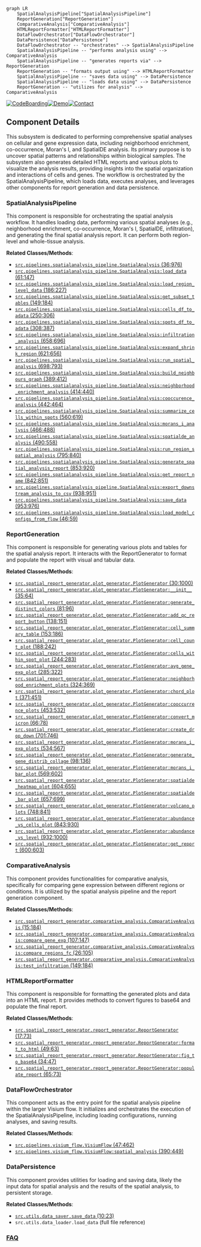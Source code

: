 ```mermaid
graph LR
    SpatialAnalysisPipeline["SpatialAnalysisPipeline"]
    ReportGeneration["ReportGeneration"]
    ComparativeAnalysis["ComparativeAnalysis"]
    HTMLReportFormatter["HTMLReportFormatter"]
    DataFlowOrchestrator["DataFlowOrchestrator"]
    DataPersistence["DataPersistence"]
    DataFlowOrchestrator -- "orchestrates" --> SpatialAnalysisPipeline
    SpatialAnalysisPipeline -- "performs analysis using" --> ComparativeAnalysis
    SpatialAnalysisPipeline -- "generates reports via" --> ReportGeneration
    ReportGeneration -- "formats output using" --> HTMLReportFormatter
    SpatialAnalysisPipeline -- "saves data using" --> DataPersistence
    SpatialAnalysisPipeline -- "loads data using" --> DataPersistence
    ReportGeneration -- "utilizes for analysis" --> ComparativeAnalysis
```
[![CodeBoarding](https://img.shields.io/badge/Generated%20by-CodeBoarding-9cf?style=flat-square)](https://github.com/CodeBoarding/GeneratedOnBoardings)[![Demo](https://img.shields.io/badge/Try%20our-Demo-blue?style=flat-square)](https://www.codeboarding.org/demo)[![Contact](https://img.shields.io/badge/Contact%20us%20-%20contact@codeboarding.org-lightgrey?style=flat-square)](mailto:contact@codeboarding.org)

## Component Details

This subsystem is dedicated to performing comprehensive spatial analyses on cellular and gene expression data, including neighborhood enrichment, co-occurrence, Moran's I, and SpatialDE analysis. Its primary purpose is to uncover spatial patterns and relationships within biological samples. The subsystem also generates detailed HTML reports and various plots to visualize the analysis results, providing insights into the spatial organization and interactions of cells and genes. The workflow is orchestrated by the SpatialAnalysisPipeline, which loads data, executes analyses, and leverages other components for report generation and data persistence.

### SpatialAnalysisPipeline
This component is responsible for orchestrating the spatial analysis workflow. It handles loading data, performing various spatial analyses (e.g., neighborhood enrichment, co-occurrence, Moran's I, SpatialDE, infiltration), and generating the final spatial analysis report. It can perform both region-level and whole-tissue analysis.


**Related Classes/Methods**:

- <a href="https://github.com/Sanofi-Public/spatialone-pipeline/blob/master/src/pipelines/spatialanalysis_pipeline.py#L36-L976" target="_blank" rel="noopener noreferrer">`src.pipelines.spatialanalysis_pipeline.SpatialAnalysis` (36:976)</a>
- <a href="https://github.com/Sanofi-Public/spatialone-pipeline/blob/master/src/pipelines/spatialanalysis_pipeline.py#L61-L147" target="_blank" rel="noopener noreferrer">`src.pipelines.spatialanalysis_pipeline.SpatialAnalysis:load_data` (61:147)</a>
- <a href="https://github.com/Sanofi-Public/spatialone-pipeline/blob/master/src/pipelines/spatialanalysis_pipeline.py#L186-L227" target="_blank" rel="noopener noreferrer">`src.pipelines.spatialanalysis_pipeline.SpatialAnalysis:load_region_level_data` (186:227)</a>
- <a href="https://github.com/Sanofi-Public/spatialone-pipeline/blob/master/src/pipelines/spatialanalysis_pipeline.py#L149-L184" target="_blank" rel="noopener noreferrer">`src.pipelines.spatialanalysis_pipeline.SpatialAnalysis:get_subset_tables` (149:184)</a>
- <a href="https://github.com/Sanofi-Public/spatialone-pipeline/blob/master/src/pipelines/spatialanalysis_pipeline.py#L250-L306" target="_blank" rel="noopener noreferrer">`src.pipelines.spatialanalysis_pipeline.SpatialAnalysis:cells_df_to_adata` (250:306)</a>
- <a href="https://github.com/Sanofi-Public/spatialone-pipeline/blob/master/src/pipelines/spatialanalysis_pipeline.py#L308-L387" target="_blank" rel="noopener noreferrer">`src.pipelines.spatialanalysis_pipeline.SpatialAnalysis:spots_df_to_adata` (308:387)</a>
- <a href="https://github.com/Sanofi-Public/spatialone-pipeline/blob/master/src/pipelines/spatialanalysis_pipeline.py#L658-L696" target="_blank" rel="noopener noreferrer">`src.pipelines.spatialanalysis_pipeline.SpatialAnalysis:infiltration_analysis` (658:696)</a>
- <a href="https://github.com/Sanofi-Public/spatialone-pipeline/blob/master/src/pipelines/spatialanalysis_pipeline.py#L621-L656" target="_blank" rel="noopener noreferrer">`src.pipelines.spatialanalysis_pipeline.SpatialAnalysis:expand_shrink_region` (621:656)</a>
- <a href="https://github.com/Sanofi-Public/spatialone-pipeline/blob/master/src/pipelines/spatialanalysis_pipeline.py#L698-L793" target="_blank" rel="noopener noreferrer">`src.pipelines.spatialanalysis_pipeline.SpatialAnalysis:run_spatial_analysis` (698:793)</a>
- <a href="https://github.com/Sanofi-Public/spatialone-pipeline/blob/master/src/pipelines/spatialanalysis_pipeline.py#L389-L412" target="_blank" rel="noopener noreferrer">`src.pipelines.spatialanalysis_pipeline.SpatialAnalysis:build_neighbours_graph` (389:412)</a>
- <a href="https://github.com/Sanofi-Public/spatialone-pipeline/blob/master/src/pipelines/spatialanalysis_pipeline.py#L414-L440" target="_blank" rel="noopener noreferrer">`src.pipelines.spatialanalysis_pipeline.SpatialAnalysis:neighborhood_enrichment_analysis` (414:440)</a>
- <a href="https://github.com/Sanofi-Public/spatialone-pipeline/blob/master/src/pipelines/spatialanalysis_pipeline.py#L442-L464" target="_blank" rel="noopener noreferrer">`src.pipelines.spatialanalysis_pipeline.SpatialAnalysis:cooccurence_analysis` (442:464)</a>
- <a href="https://github.com/Sanofi-Public/spatialone-pipeline/blob/master/src/pipelines/spatialanalysis_pipeline.py#L560-L619" target="_blank" rel="noopener noreferrer">`src.pipelines.spatialanalysis_pipeline.SpatialAnalysis:summarize_cells_within_spots` (560:619)</a>
- <a href="https://github.com/Sanofi-Public/spatialone-pipeline/blob/master/src/pipelines/spatialanalysis_pipeline.py#L466-L488" target="_blank" rel="noopener noreferrer">`src.pipelines.spatialanalysis_pipeline.SpatialAnalysis:morans_i_analysis` (466:488)</a>
- <a href="https://github.com/Sanofi-Public/spatialone-pipeline/blob/master/src/pipelines/spatialanalysis_pipeline.py#L490-L558" target="_blank" rel="noopener noreferrer">`src.pipelines.spatialanalysis_pipeline.SpatialAnalysis:spatialde_analysis` (490:558)</a>
- <a href="https://github.com/Sanofi-Public/spatialone-pipeline/blob/master/src/pipelines/spatialanalysis_pipeline.py#L795-L840" target="_blank" rel="noopener noreferrer">`src.pipelines.spatialanalysis_pipeline.SpatialAnalysis:run_region_spatial_analysis` (795:840)</a>
- <a href="https://github.com/Sanofi-Public/spatialone-pipeline/blob/master/src/pipelines/spatialanalysis_pipeline.py#L853-L920" target="_blank" rel="noopener noreferrer">`src.pipelines.spatialanalysis_pipeline.SpatialAnalysis:generate_spatial_analysis_report` (853:920)</a>
- <a href="https://github.com/Sanofi-Public/spatialone-pipeline/blob/master/src/pipelines/spatialanalysis_pipeline.py#L842-L851" target="_blank" rel="noopener noreferrer">`src.pipelines.spatialanalysis_pipeline.SpatialAnalysis:get_report_name` (842:851)</a>
- <a href="https://github.com/Sanofi-Public/spatialone-pipeline/blob/master/src/pipelines/spatialanalysis_pipeline.py#L938-L951" target="_blank" rel="noopener noreferrer">`src.pipelines.spatialanalysis_pipeline.SpatialAnalysis:export_downstream_analysis_to_csv` (938:951)</a>
- <a href="https://github.com/Sanofi-Public/spatialone-pipeline/blob/master/src/pipelines/spatialanalysis_pipeline.py#L953-L976" target="_blank" rel="noopener noreferrer">`src.pipelines.spatialanalysis_pipeline.SpatialAnalysis:save_data` (953:976)</a>
- <a href="https://github.com/Sanofi-Public/spatialone-pipeline/blob/master/src/pipelines/spatialanalysis_pipeline.py#L46-L59" target="_blank" rel="noopener noreferrer">`src.pipelines.spatialanalysis_pipeline.SpatialAnalysis:load_model_configs_from_flow` (46:59)</a>


### ReportGeneration
This component is responsible for generating various plots and tables for the spatial analysis report. It interacts with the ReportGenerator to format and populate the report with visual and tabular data.


**Related Classes/Methods**:

- <a href="https://github.com/Sanofi-Public/spatialone-pipeline/blob/master/src/spatial_report_generator/plot_generator.py#L30-L1000" target="_blank" rel="noopener noreferrer">`src.spatial_report_generator.plot_generator.PlotGenerator` (30:1000)</a>
- <a href="https://github.com/Sanofi-Public/spatialone-pipeline/blob/master/src/spatial_report_generator/plot_generator.py#L35-L64" target="_blank" rel="noopener noreferrer">`src.spatial_report_generator.plot_generator.PlotGenerator:__init__` (35:64)</a>
- <a href="https://github.com/Sanofi-Public/spatialone-pipeline/blob/master/src/spatial_report_generator/plot_generator.py#L81-L96" target="_blank" rel="noopener noreferrer">`src.spatial_report_generator.plot_generator.PlotGenerator:generate_distinct_colors` (81:96)</a>
- <a href="https://github.com/Sanofi-Public/spatialone-pipeline/blob/master/src/spatial_report_generator/plot_generator.py#L138-L151" target="_blank" rel="noopener noreferrer">`src.spatial_report_generator.plot_generator.PlotGenerator:add_qc_report_button` (138:151)</a>
- <a href="https://github.com/Sanofi-Public/spatialone-pipeline/blob/master/src/spatial_report_generator/plot_generator.py#L153-L186" target="_blank" rel="noopener noreferrer">`src.spatial_report_generator.plot_generator.PlotGenerator:cell_summary_table` (153:186)</a>
- <a href="https://github.com/Sanofi-Public/spatialone-pipeline/blob/master/src/spatial_report_generator/plot_generator.py#L188-L242" target="_blank" rel="noopener noreferrer">`src.spatial_report_generator.plot_generator.PlotGenerator:cell_count_plot` (188:242)</a>
- <a href="https://github.com/Sanofi-Public/spatialone-pipeline/blob/master/src/spatial_report_generator/plot_generator.py#L244-L283" target="_blank" rel="noopener noreferrer">`src.spatial_report_generator.plot_generator.PlotGenerator:cells_within_spot_plot` (244:283)</a>
- <a href="https://github.com/Sanofi-Public/spatialone-pipeline/blob/master/src/spatial_report_generator/plot_generator.py#L285-L322" target="_blank" rel="noopener noreferrer">`src.spatial_report_generator.plot_generator.PlotGenerator:avg_gene_exp_plot` (285:322)</a>
- <a href="https://github.com/Sanofi-Public/spatialone-pipeline/blob/master/src/spatial_report_generator/plot_generator.py#L324-L369" target="_blank" rel="noopener noreferrer">`src.spatial_report_generator.plot_generator.PlotGenerator:neighborhood_enrichment_plots` (324:369)</a>
- <a href="https://github.com/Sanofi-Public/spatialone-pipeline/blob/master/src/spatial_report_generator/plot_generator.py#L371-L451" target="_blank" rel="noopener noreferrer">`src.spatial_report_generator.plot_generator.PlotGenerator:chord_plot` (371:451)</a>
- <a href="https://github.com/Sanofi-Public/spatialone-pipeline/blob/master/src/spatial_report_generator/plot_generator.py#L453-L532" target="_blank" rel="noopener noreferrer">`src.spatial_report_generator.plot_generator.PlotGenerator:cooccurrence_plots` (453:532)</a>
- <a href="https://github.com/Sanofi-Public/spatialone-pipeline/blob/master/src/spatial_report_generator/plot_generator.py#L66-L78" target="_blank" rel="noopener noreferrer">`src.spatial_report_generator.plot_generator.PlotGenerator:convert_micron` (66:78)</a>
- <a href="https://github.com/Sanofi-Public/spatialone-pipeline/blob/master/src/spatial_report_generator/plot_generator.py#L701-L746" target="_blank" rel="noopener noreferrer">`src.spatial_report_generator.plot_generator.PlotGenerator:create_drop_down` (701:746)</a>
- <a href="https://github.com/Sanofi-Public/spatialone-pipeline/blob/master/src/spatial_report_generator/plot_generator.py#L534-L567" target="_blank" rel="noopener noreferrer">`src.spatial_report_generator.plot_generator.PlotGenerator:morans_i_exp_plots` (534:567)</a>
- <a href="https://github.com/Sanofi-Public/spatialone-pipeline/blob/master/src/spatial_report_generator/plot_generator.py#L98-L136" target="_blank" rel="noopener noreferrer">`src.spatial_report_generator.plot_generator.PlotGenerator:generate_gene_distrib_collage` (98:136)</a>
- <a href="https://github.com/Sanofi-Public/spatialone-pipeline/blob/master/src/spatial_report_generator/plot_generator.py#L569-L602" target="_blank" rel="noopener noreferrer">`src.spatial_report_generator.plot_generator.PlotGenerator:morans_i_bar_plot` (569:602)</a>
- <a href="https://github.com/Sanofi-Public/spatialone-pipeline/blob/master/src/spatial_report_generator/plot_generator.py#L604-L655" target="_blank" rel="noopener noreferrer">`src.spatial_report_generator.plot_generator.PlotGenerator:spatialde_heatmap_plot` (604:655)</a>
- <a href="https://github.com/Sanofi-Public/spatialone-pipeline/blob/master/src/spatial_report_generator/plot_generator.py#L657-L699" target="_blank" rel="noopener noreferrer">`src.spatial_report_generator.plot_generator.PlotGenerator:spatialde_bar_plot` (657:699)</a>
- <a href="https://github.com/Sanofi-Public/spatialone-pipeline/blob/master/src/spatial_report_generator/plot_generator.py#L748-L841" target="_blank" rel="noopener noreferrer">`src.spatial_report_generator.plot_generator.PlotGenerator:volcano_plots` (748:841)</a>
- <a href="https://github.com/Sanofi-Public/spatialone-pipeline/blob/master/src/spatial_report_generator/plot_generator.py#L843-L930" target="_blank" rel="noopener noreferrer">`src.spatial_report_generator.plot_generator.PlotGenerator:abundance_vs_cells_plot` (843:930)</a>
- <a href="https://github.com/Sanofi-Public/spatialone-pipeline/blob/master/src/spatial_report_generator/plot_generator.py#L932-L1000" target="_blank" rel="noopener noreferrer">`src.spatial_report_generator.plot_generator.PlotGenerator:abundance_vs_level` (932:1000)</a>
- <a href="https://github.com/Sanofi-Public/spatialone-pipeline/blob/master/src/spatial_report_generator/plot_generator.py#L600-L603" target="_blank" rel="noopener noreferrer">`src.spatial_report_generator.plot_generator.PlotGenerator:get_report` (600:603)</a>


### ComparativeAnalysis
This component provides functionalities for comparative analysis, specifically for comparing gene expression between different regions or conditions. It is utilized by the spatial analysis pipeline and the report generation component.


**Related Classes/Methods**:

- <a href="https://github.com/Sanofi-Public/spatialone-pipeline/blob/master/src/spatial_report_generator/comparative_analysis.py#L15-L184" target="_blank" rel="noopener noreferrer">`src.spatial_report_generator.comparative_analysis.ComparativeAnalysis` (15:184)</a>
- <a href="https://github.com/Sanofi-Public/spatialone-pipeline/blob/master/src/spatial_report_generator/comparative_analysis.py#L107-L147" target="_blank" rel="noopener noreferrer">`src.spatial_report_generator.comparative_analysis.ComparativeAnalysis:compare_gene_exp` (107:147)</a>
- <a href="https://github.com/Sanofi-Public/spatialone-pipeline/blob/master/src/spatial_report_generator/comparative_analysis.py#L26-L105" target="_blank" rel="noopener noreferrer">`src.spatial_report_generator.comparative_analysis.ComparativeAnalysis:compare_regions_fc` (26:105)</a>
- <a href="https://github.com/Sanofi-Public/spatialone-pipeline/blob/master/src/spatial_report_generator/comparative_analysis.py#L149-L184" target="_blank" rel="noopener noreferrer">`src.spatial_report_generator.comparative_analysis.ComparativeAnalysis:test_infiltration` (149:184)</a>


### HTMLReportFormatter
This component is responsible for formatting the generated plots and data into an HTML report. It provides methods to convert figures to base64 and populate the final report.


**Related Classes/Methods**:

- <a href="https://github.com/Sanofi-Public/spatialone-pipeline/blob/master/src/spatial_report_generator/report_generator.py#L17-L73" target="_blank" rel="noopener noreferrer">`src.spatial_report_generator.report_generator.ReportGenerator` (17:73)</a>
- <a href="https://github.com/Sanofi-Public/spatialone-pipeline/blob/master/src/spatial_report_generator/report_generator.py#L49-L63" target="_blank" rel="noopener noreferrer">`src.spatial_report_generator.report_generator.ReportGenerator:format_to_html` (49:63)</a>
- <a href="https://github.com/Sanofi-Public/spatialone-pipeline/blob/master/src/spatial_report_generator/report_generator.py#L34-L47" target="_blank" rel="noopener noreferrer">`src.spatial_report_generator.report_generator.ReportGenerator:fig_to_base64` (34:47)</a>
- <a href="https://github.com/Sanofi-Public/spatialone-pipeline/blob/master/src/spatial_report_generator/report_generator.py#L65-L73" target="_blank" rel="noopener noreferrer">`src.spatial_report_generator.report_generator.ReportGenerator:populate_report` (65:73)</a>


### DataFlowOrchestrator
This component acts as the entry point for the spatial analysis pipeline within the larger Visium flow. It initializes and orchestrates the execution of the SpatialAnalysisPipeline, including loading configurations, running analyses, and saving results.


**Related Classes/Methods**:

- <a href="https://github.com/Sanofi-Public/spatialone-pipeline/blob/master/src/pipelines/visium_flow.py#L47-L462" target="_blank" rel="noopener noreferrer">`src.pipelines.visium_flow.VisiumFlow` (47:462)</a>
- <a href="https://github.com/Sanofi-Public/spatialone-pipeline/blob/master/src/pipelines/visium_flow.py#L390-L449" target="_blank" rel="noopener noreferrer">`src.pipelines.visium_flow.VisiumFlow:spatial_analysis` (390:449)</a>


### DataPersistence
This component provides utilities for loading and saving data, likely the input data for spatial analysis and the results of the spatial analysis, to persistent storage.


**Related Classes/Methods**:

- <a href="https://github.com/Sanofi-Public/spatialone-pipeline/blob/master/src/utils/data_saver.py#L10-L23" target="_blank" rel="noopener noreferrer">`src.utils.data_saver.save_data` (10:23)</a>
- `src.utils.data_loader.load_data` (full file reference)




### [FAQ](https://github.com/CodeBoarding/GeneratedOnBoardings/tree/main?tab=readme-ov-file#faq)